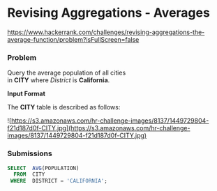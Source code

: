 # Revising Aggregations - Averages

https://www.hackerrank.com/challenges/revising-aggregations-the-average-function/problem?isFullScreen=false

### Problem

Query the average population of all cities in **CITY** where *District* is **California**.

**Input Format**

The **CITY** table is described as follows:

![https://s3.amazonaws.com/hr-challenge-images/8137/1449729804-f21d187d0f-CITY.jpg](https://s3.amazonaws.com/hr-challenge-images/8137/1449729804-f21d187d0f-CITY.jpg)

### Submissions

```sql
SELECT  AVG(POPULATION)
  FROM  CITY
 WHERE  DISTRICT = 'CALIFORNIA';
```